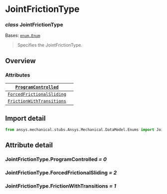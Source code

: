 <a id="jointfrictiontype"></a>

# JointFrictionType

<a id="JointFrictionType"></a>

### *class* JointFrictionType

Bases: [`enum.Enum`](https://docs.python.org/3/library/enum.html#enum.Enum)

> Specifies the JointFrictionType.

> <!-- !! processed by numpydoc !! -->

<a id="overview"></a>

## Overview

### Attributes

| [`ProgramControlled`](#JointFrictionType.ProgramControlled)             |    |
|-------------------------------------------------------------------------|----|
| [`ForcedFrictionalSliding`](#JointFrictionType.ForcedFrictionalSliding) |    |
| [`FrictionWithTransitions`](#JointFrictionType.FrictionWithTransitions) |    |

<a id="import-detail"></a>

## Import detail

```python
from ansys.mechanical.stubs.Ansys.Mechanical.DataModel.Enums import JointFrictionType
```

<a id="attribute-detail"></a>

## Attribute detail

<a id="JointFrictionType.ProgramControlled"></a>

### JointFrictionType.ProgramControlled *= 0*

<a id="JointFrictionType.ForcedFrictionalSliding"></a>

### JointFrictionType.ForcedFrictionalSliding *= 2*

<a id="JointFrictionType.FrictionWithTransitions"></a>

### JointFrictionType.FrictionWithTransitions *= 1*
